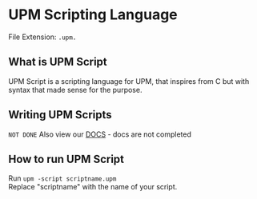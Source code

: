 # UPM Scripting Language
File Extension: `.upm.`

## What is UPM Script
UPM Script is a scripting language for UPM, that inspires from C but with syntax that made sense for the purpose.


## Writing UPM Scripts
`NOT DONE`
Also view our [DOCS]() - docs are not completed

## How to run UPM Script
Run `upm -script scriptname.upm` \
Replace "scriptname" with the name of your script.
